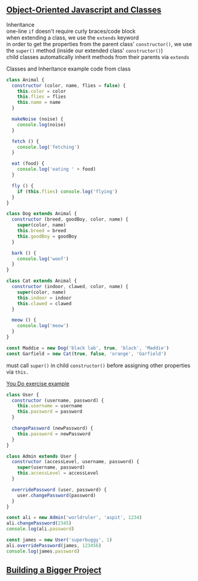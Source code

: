 [**Object-Oriented Javascript and Classes**](https://git.generalassemb.ly/ga-wdi-lessons/js-oojs-full-day)
------
Inheritance  
one-line `if` doesn't require curly braces/code block  
when extending a class, we use the `extends` keyword  
in order to get the properties from the parent class' `constructor()`, we use the `super()` method (inside our extended class' `constructor()`)  
child classes automatically inherit methods from their parents via `extends`  

Classes and Inheritance example code from class
```js
class Animal {
  constructor (color, name, flies = false) {
    this.color = color
    this.flies = flies
    this.name = name
  }

  makeNoise (noise) {
    console.log(noise)
  }

  fetch () {
    console.log('fetching')
  }

  eat (food) {
    console.log('eating ' + food)
  }

  fly () {
    if (this.flies) console.log('flying')
  }
}

class Dog extends Animal {
  constructor (breed, goodBoy, color, name) {
    super(color, name)
    this.breed = breed
    this.goodBoy = goodBoy
  }

  bark () {
    console.log('woof')
  }
}

class Cat extends Animal {
  constructor (indoor, clawed, color, name) {
    super(color, name)
    this.indoor = indoor
    this.clawed = clawed
  }

  meow () {
    console.log('meow')
  }
}

const Maddie = new Dog('black lab', true, 'black', 'Maddie')
const Garfield = new Cat(true, false, 'orange', 'Garfield')
```

must call `super()` in child `constructor()` before assigning other properties via `this.`  

[You Do exercise example](https://git.generalassemb.ly/ga-wdi-lessons/js-oojs-full-day#you-do-inheritance-20-minutes--150)
```js
class User {
  constructor (username, password) {
    this.username = username
    this.password = password
  }

  changePassword (newPassword) {
    this.password = newPassword
  }
}

class Admin extends User {
  constructor (accessLevel, username, password) {
    super(username, password)
    this.accessLevel = accessLevel
  }

  overridePassword (user, password) {
    user.changePassword(password)
  }
}

const ali = new Admin('worldruler', 'aspit', 1234)
ali.changePassword(2345)
console.log(ali.password)

const james = new User('superbuggy', 1)
ali.overridePassword(james, 123456)
console.log(james.password)
```

[**Building a Bigger Project**](https://git.generalassemb.ly/ga-wdi-lessons/building-a-bigger-project)
------
